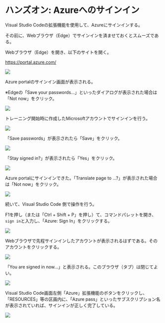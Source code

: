 # ハンズオン: Azureへのサインイン

Visual Studio Codeの拡張機能を使用して、Azureにサインインする。

その前に、Webブラウザ（Edge）でサインインを済ませておくとスムーズである。

Webブラウザ（Edge）を開き、以下のサイトを開く。

https://portal.azure.com/

![](../webapp/images/ss-2022-04-04-00-18-11.png)

Azure portalのサインイン画面が表示される。

※Edgeの「Save your passwords...」といったダイアログが表示された場合は「Not now」をクリック。

![](../webapp/images/ss-2022-04-04-00-20-27.png)

トレーニング開始時に作成したMicrosoftアカウントでサインインを行う。

![](../webapp/images/ss-2022-04-04-00-23-13.png)

「Save passwords」が表示されたら「Save」をクリック。

![](../webapp/images/ss-2022-04-04-00-23-57.png)

「Stay signed in?」が表示されたら「Yes」をクリック。

![](../webapp/images/ss-2022-04-04-00-24-44.png)

Azure portalにサインインできた。「Translate page to ...?」が表示された場合は「Not now」をクリック。

![](images/ss-2022-04-04-13-51-15.png)

続いて、Visual Studio Code 側で操作を行う。

F1を押し（または「Ctrl + Shift + P」を押し）て、コマンドパレットを開き、`sign in`と入力し、「Azure: Sign In」をクリックする。

![](../webapp/images/ss-2022-04-04-00-26-53.png)

Webブラウザで先程サインインしたアカウントが表示されるはずである。そのアカウントをクリックする。

![](../webapp/images/ss-2022-04-04-00-30-00.png)

「You are signed in now...」と表示される。このブラウザ（タブ）は閉じてよい。

![](../webapp/images/ss-2022-04-04-00-30-38.png)

Visual Studio Code画面左側「Azure」拡張機能のボタンをクリックし、「RESOURCES」等の区画内に、「Azure pass」といったサブスクリプション名が表示されていれば、サインインが正しく完了している。

![](images/ss-2022-06-20-14-24-24.png)
